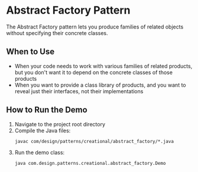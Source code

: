 # Abstract Factory Pattern

The Abstract Factory pattern lets you produce families of related objects without specifying their concrete classes.

## When to Use
- When your code needs to work with various families of related products, but you don't want it to depend on the concrete classes of those products
- When you want to provide a class library of products, and you want to reveal just their interfaces, not their implementations

## How to Run the Demo
1. Navigate to the project root directory
2. Compile the Java files:
   ```
   javac com/design/patterns/creational/abstract_factory/*.java
   ```
3. Run the demo class:
   ```
   java com.design.patterns.creational.abstract_factory.Demo
   ```
